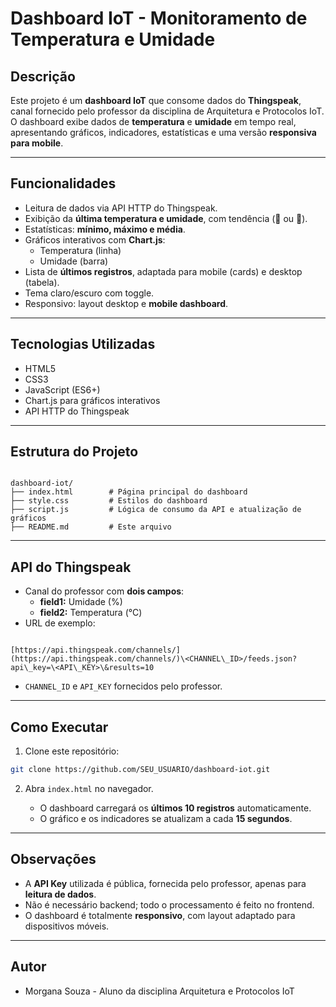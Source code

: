 

# Dashboard IoT - Monitoramento de Temperatura e Umidade

## Descrição
Este projeto é um **dashboard IoT** que consome dados do **Thingspeak**, canal fornecido pelo professor da disciplina de Arquitetura e Protocolos IoT.  
O dashboard exibe dados de **temperatura** e **umidade** em tempo real, apresentando gráficos, indicadores, estatísticas e uma versão **responsiva para mobile**.

---

## Funcionalidades

- Leitura de dados via API HTTP do Thingspeak.
- Exibição da **última temperatura e umidade**, com tendência (🔼 ou 🔽).
- Estatísticas: **mínimo, máximo e média**.
- Gráficos interativos com **Chart.js**:
  - Temperatura (linha)
  - Umidade (barra)
- Lista de **últimos registros**, adaptada para mobile (cards) e desktop (tabela).
- Tema claro/escuro com toggle.
- Responsivo: layout desktop e **mobile dashboard**.

---

## Tecnologias Utilizadas

- HTML5
- CSS3
- JavaScript (ES6+)
- Chart.js para gráficos interativos
- API HTTP do Thingspeak

---

## Estrutura do Projeto

```

dashboard-iot/
├── index.html        # Página principal do dashboard
├── style.css         # Estilos do dashboard
├── script.js         # Lógica de consumo da API e atualização de gráficos
├── README.md         # Este arquivo

```

---

## API do Thingspeak

- Canal do professor com **dois campos**:
  - **field1:** Umidade (%)
  - **field2:** Temperatura (°C)
- URL de exemplo:
```

[https://api.thingspeak.com/channels/](https://api.thingspeak.com/channels/)\<CHANNEL\_ID>/feeds.json?api\_key=\<API\_KEY>\&results=10

````
- `CHANNEL_ID` e `API_KEY` fornecidos pelo professor.

---

## Como Executar

1. Clone este repositório:
```bash
git clone https://github.com/SEU_USUARIO/dashboard-iot.git
````

2. Abra `index.html` no navegador.

   * O dashboard carregará os **últimos 10 registros** automaticamente.
   * O gráfico e os indicadores se atualizam a cada **15 segundos**.

---

## Observações

* A **API Key** utilizada é pública, fornecida pelo professor, apenas para **leitura de dados**.
* Não é necessário backend; todo o processamento é feito no frontend.
* O dashboard é totalmente **responsivo**, com layout adaptado para dispositivos móveis.

---

## Autor

* Morgana Souza - Aluno da disciplina Arquitetura e Protocolos IoT

